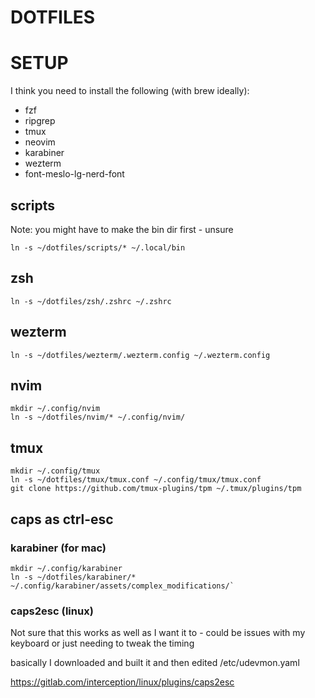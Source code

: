 # DOTFILES

# SETUP

I think you need to install the following (with brew ideally):
- fzf
- ripgrep
- tmux
- neovim
- karabiner
- wezterm
- font-meslo-lg-nerd-font

## scripts
Note: you might have to make the bin dir first - unsure

`ln -s ~/dotfiles/scripts/* ~/.local/bin`

## zsh

`ln -s ~/dotfiles/zsh/.zshrc ~/.zshrc`

## wezterm

`ln -s ~/dotfiles/wezterm/.wezterm.config ~/.wezterm.config`

## nvim
```
mkdir ~/.config/nvim
ln -s ~/dotfiles/nvim/* ~/.config/nvim/
```
## tmux
```
mkdir ~/.config/tmux
ln -s ~/dotfiles/tmux/tmux.conf ~/.config/tmux/tmux.conf
git clone https://github.com/tmux-plugins/tpm ~/.tmux/plugins/tpm
```

## caps as ctrl-esc
### karabiner (for mac)
```
mkdir ~/.config/karabiner
ln -s ~/dotfiles/karabiner/* ~/.config/karabiner/assets/complex_modifications/`
```
### caps2esc (linux)
Not sure that this works as well as I want it to - could be issues with my keyboard or just needing to tweak the timing

basically I downloaded and built it and then edited /etc/udevmon.yaml


https://gitlab.com/interception/linux/plugins/caps2esc
